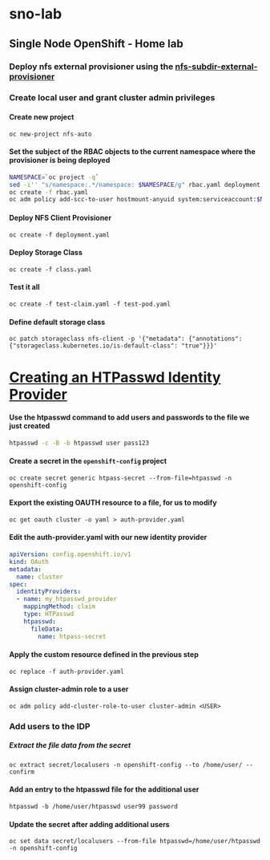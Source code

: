 # sno-lab
## Single Node OpenShift - Home lab

### Deploy nfs external provisioner using the [nfs-subdir-external-provisioner](https://github.com/kubernetes-sigs/nfs-subdir-external-provisioner)

### Create local user and grant cluster admin privileges

#### Create new project
`oc new-project nfs-auto`

#### Set the subject of the RBAC objects to the current namespace where the provisioner is being deployed
```bash
NAMESPACE=`oc project -q`
sed -i'' "s/namespace:.*/namespace: $NAMESPACE/g" rbac.yaml deployment.yaml
oc create -f rbac.yaml
oc adm policy add-scc-to-user hostmount-anyuid system:serviceaccount:$NAMESPACE:nfs-client-provisioner
```
#### Deploy NFS Client Provisioner
`oc create -f deployment.yaml`

#### Deploy Storage Class
`oc create -f class.yaml`

#### Test it all
`oc create -f test-claim.yaml -f test-pod.yaml`

#### Define default storage class
`oc patch storageclass nfs-client -p '{"metadata": {"annotations": {"storageclass.kubernetes.io/is-default-class": "true"}}}'`


# [Creating an HTPasswd Identity Provider](https://docs.openshift.com/container-platform/4.12/authentication/identity_providers/configuring-htpasswd-identity-provider.html)

#### Use the htpasswd command to add users and passwords to the file we just created
```bash
htpasswd -c -B -b htpasswd user pass123
```

#### Create a secret in the `openshift-config` project
`oc create secret generic htpass-secret --from-file=htpasswd -n openshift-config`

#### Export the existing OAUTH resource to a file, for us to modify
`oc get oauth cluster -o yaml > auth-provider.yaml`

#### Edit the auth-provider.yaml with our new identity provider
```yaml
apiVersion: config.openshift.io/v1
kind: OAuth
metadata:
  name: cluster
spec:
  identityProviders:
  - name: my_htpasswd_provider 
    mappingMethod: claim 
    type: HTPasswd
    htpasswd:
      fileData:
        name: htpass-secret 
```

#### Apply the custom resource defined in the previous step
`oc replace -f auth-provider.yaml`

#### Assign cluster-admin role to a user
`oc adm policy add-cluster-role-to-user cluster-admin <USER>`

### Add users to the IDP
##### Extract the file data from the secret
`oc extract secret/localusers -n openshift-config --to /home/user/ --confirm`

#### Add an entry to the htpasswd file for the additional user
`htpasswd -b /home/user/htpasswd user99 password`

#### Update the secret after adding additional users
`oc set data secret/localusers --from-file htpasswd=/home/user/htpasswd -n openshift-config`
